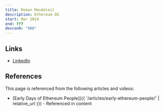 ```yaml
---
title: Roman Mandeleil
description: Ethereum OG
start: Mar 2014
end: ???
devcon0: "988"
---
```


## Links
- [LinkedIn](https://www.linkedin.com/in/romanmandeleil/)

## References

This page is referenced from the following articles and videos:

- [Early Days of Ethereum People]({{ '/articles/early-ethereum-people/' | relative_url }}) - Referenced in content
